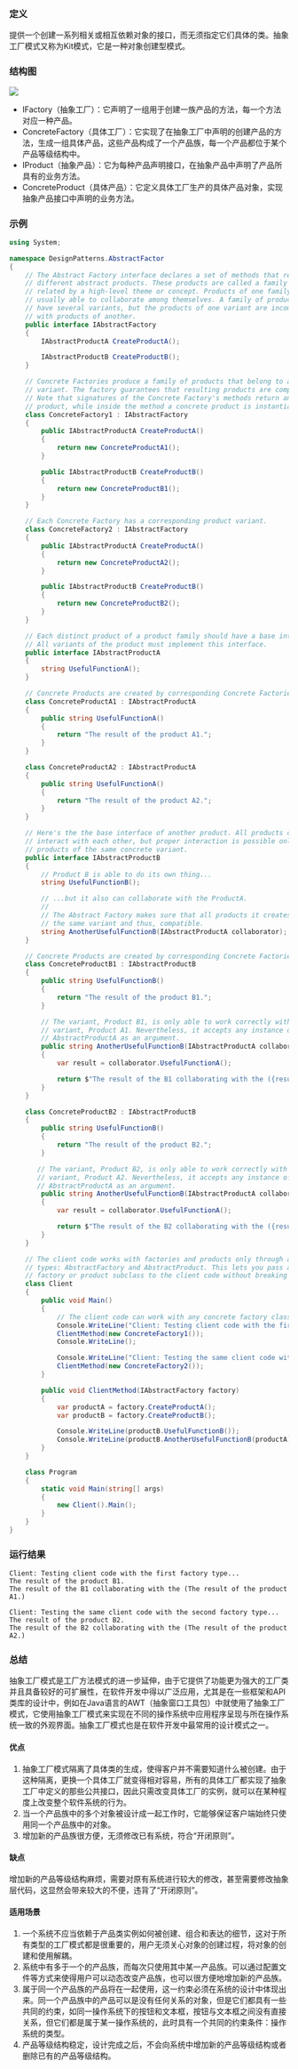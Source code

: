 ### 定义
提供一个创建一系列相关或相互依赖对象的接口，而无须指定它们具体的类。抽象工厂模式又称为Kit模式，它是一种对象创建型模式。

### 结构图
![](https://github.com/Jinzhg/DesignPattern/blob/main/Resource/抽象工厂模式结构图.png)

- IFactory（抽象工厂）：它声明了一组用于创建一族产品的方法，每一个方法对应一种产品。
- ConcreteFactory（具体工厂）：它实现了在抽象工厂中声明的创建产品的方法，生成一组具体产品，这些产品构成了一个产品族，每一个产品都位于某个产品等级结构中。
- IProduct（抽象产品）：它为每种产品声明接口，在抽象产品中声明了产品所具有的业务方法。
- ConcreteProduct（具体产品）：它定义具体工厂生产的具体产品对象，实现抽象产品接口中声明的业务方法。

### 示例
```C#
using System;

namespace DesignPatterns.AbstractFactor
{
    // The Abstract Factory interface declares a set of methods that return
    // different abstract products. These products are called a family and are
    // related by a high-level theme or concept. Products of one family are
    // usually able to collaborate among themselves. A family of products may
    // have several variants, but the products of one variant are incompatible
    // with products of another.
    public interface IAbstractFactory
    {
        IAbstractProductA CreateProductA();

        IAbstractProductB CreateProductB();
    }

    // Concrete Factories produce a family of products that belong to a single
    // variant. The factory guarantees that resulting products are compatible.
    // Note that signatures of the Concrete Factory's methods return an abstract
    // product, while inside the method a concrete product is instantiated.
    class ConcreteFactory1 : IAbstractFactory
    {
        public IAbstractProductA CreateProductA()
        {
            return new ConcreteProductA1();
        }

        public IAbstractProductB CreateProductB()
        {
            return new ConcreteProductB1();
        }
    }

    // Each Concrete Factory has a corresponding product variant.
    class ConcreteFactory2 : IAbstractFactory
    {
        public IAbstractProductA CreateProductA()
        {
            return new ConcreteProductA2();
        }

        public IAbstractProductB CreateProductB()
        {
            return new ConcreteProductB2();
        }
    }

    // Each distinct product of a product family should have a base interface.
    // All variants of the product must implement this interface.
    public interface IAbstractProductA
    {
        string UsefulFunctionA();
    }

    // Concrete Products are created by corresponding Concrete Factories.
    class ConcreteProductA1 : IAbstractProductA
    {
        public string UsefulFunctionA()
        {
            return "The result of the product A1.";
        }
    }

    class ConcreteProductA2 : IAbstractProductA
    {
        public string UsefulFunctionA()
        {
            return "The result of the product A2.";
        }
    }

    // Here's the the base interface of another product. All products can
    // interact with each other, but proper interaction is possible only between
    // products of the same concrete variant.
    public interface IAbstractProductB
    {
        // Product B is able to do its own thing...
        string UsefulFunctionB();

        // ...but it also can collaborate with the ProductA.
        //
        // The Abstract Factory makes sure that all products it creates are of
        // the same variant and thus, compatible.
        string AnotherUsefulFunctionB(IAbstractProductA collaborator);
    }

    // Concrete Products are created by corresponding Concrete Factories.
    class ConcreteProductB1 : IAbstractProductB
    {
        public string UsefulFunctionB()
        {
            return "The result of the product B1.";
        }

        // The variant, Product B1, is only able to work correctly with the
        // variant, Product A1. Nevertheless, it accepts any instance of
        // AbstractProductA as an argument.
        public string AnotherUsefulFunctionB(IAbstractProductA collaborator)
        {
            var result = collaborator.UsefulFunctionA();

            return $"The result of the B1 collaborating with the ({result})";
        }
    }

    class ConcreteProductB2 : IAbstractProductB
    {
        public string UsefulFunctionB()
        {
            return "The result of the product B2.";
        }

       // The variant, Product B2, is only able to work correctly with the
       // variant, Product A2. Nevertheless, it accepts any instance of
       // AbstractProductA as an argument.
        public string AnotherUsefulFunctionB(IAbstractProductA collaborator)
        {
            var result = collaborator.UsefulFunctionA();

            return $"The result of the B2 collaborating with the ({result})";
        }
    }

    // The client code works with factories and products only through abstract
    // types: AbstractFactory and AbstractProduct. This lets you pass any
    // factory or product subclass to the client code without breaking it.
    class Client
    {
        public void Main()
        {
            // The client code can work with any concrete factory class.
            Console.WriteLine("Client: Testing client code with the first factory type...");
            ClientMethod(new ConcreteFactory1());
            Console.WriteLine();

            Console.WriteLine("Client: Testing the same client code with the second factory type...");
            ClientMethod(new ConcreteFactory2());
        }

        public void ClientMethod(IAbstractFactory factory)
        {
            var productA = factory.CreateProductA();
            var productB = factory.CreateProductB();

            Console.WriteLine(productB.UsefulFunctionB());
            Console.WriteLine(productB.AnotherUsefulFunctionB(productA));
        }
    }

    class Program
    {
        static void Main(string[] args)
        {
            new Client().Main();
        }
    }
}
```

### 运行结果
```
Client: Testing client code with the first factory type...
The result of the product B1.
The result of the B1 collaborating with the (The result of the product A1.)

Client: Testing the same client code with the second factory type...
The result of the product B2.
The result of the B2 collaborating with the (The result of the product A2.)
```

### 总结
抽象工厂模式是工厂方法模式的进一步延伸，由于它提供了功能更为强大的工厂类并且具备较好的可扩展性，在软件开发中得以广泛应用，尤其是在一些框架和API类库的设计中，例如在Java语言的AWT（抽象窗口工具包）中就使用了抽象工厂模式，它使用抽象工厂模式来实现在不同的操作系统中应用程序呈现与所在操作系统一致的外观界面。抽象工厂模式也是在软件开发中最常用的设计模式之一。

#### 优点
1. 抽象工厂模式隔离了具体类的生成，使得客户并不需要知道什么被创建。由于这种隔离，更换一个具体工厂就变得相对容易，所有的具体工厂都实现了抽象工厂中定义的那些公共接口，因此只需改变具体工厂的实例，就可以在某种程度上改变整个软件系统的行为。
2. 当一个产品族中的多个对象被设计成一起工作时，它能够保证客户端始终只使用同一个产品族中的对象。
3. 增加新的产品族很方便，无须修改已有系统，符合“开闭原则”。

#### 缺点
增加新的产品等级结构麻烦，需要对原有系统进行较大的修改，甚至需要修改抽象层代码，这显然会带来较大的不便，违背了“开闭原则”。

#### 适用场景
1. 一个系统不应当依赖于产品类实例如何被创建、组合和表达的细节，这对于所有类型的工厂模式都是很重要的，用户无须关心对象的创建过程，将对象的创建和使用解耦。
2. 系统中有多于一个的产品族，而每次只使用其中某一产品族。可以通过配置文件等方式来使得用户可以动态改变产品族，也可以很方便地增加新的产品族。
3. 属于同一个产品族的产品将在一起使用，这一约束必须在系统的设计中体现出来。同一个产品族中的产品可以是没有任何关系的对象，但是它们都具有一些共同的约束，如同一操作系统下的按钮和文本框，按钮与文本框之间没有直接关系，但它们都是属于某一操作系统的，此时具有一个共同的约束条件：操作系统的类型。
4. 产品等级结构稳定，设计完成之后，不会向系统中增加新的产品等级结构或者删除已有的产品等级结构。